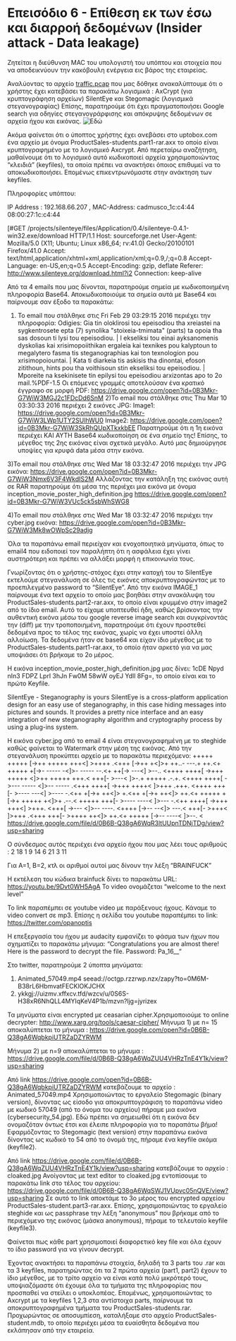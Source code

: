 # Επεισόδιο 6 - Επίθεση εκ των έσω και διαρροή δεδομένων (Insider attack - Data leakage)

Ζητείται η διεύθυνση MAC του υπολογιστή του υπόπτου και στοιχεία που να αποδεικνύουν την κακόβουλη ενέργεια εις βάρος της εταιρείας.

Αναλύοντας το αρχείο [traffic.pcap](https://drive.google.com/open?id=0B3Mkr-G7WiW3T29aZ3Azd3FNc3c) που μας δόθηκε ανακαλύπτουμε ότι ο χρήστης έχει κατεβάσει τα παρακάτω λογισμικά :
AxCrypt (για κρυπτογράφηση αρχείων)
SilentEye και Stegomagic (λογισμικά στεγανογραφίας)
Επίσης, παρατηρούμε ότι έχει πραγματοποιήσει Google search για οδηγίες στεγανογράρφισης και απόκρυψης δεδομένων σε αρχεία ήχου και εικόνας. ![Εδώ](https://github.com/FournarakisKostas/panoptis2016/blob/master/ep6-data_leakage/suggestions.JPG?raw=true)

Ακόμα φαίνεται ότι ο ύποπτος χρήστης έχει ανεβάσει στο uptobox.com ένα αρχείο με όνομα ProductSales-students.part1-rar.axx το οποίο είναι κρυπτογραφημένο με το λογισμικό Axcrypt. Από περεταίρω αναζήτηση, μαθαίνουμε ότι το λογισμικό αυτό κωδικοποιεί αρχεία χρησιμοποιώντας “κλειδιά” (keyfiles), τα οποία πρέπει να ανακτήσει όποιος επιθυμεί να το αποκωδικοποιήσει. Επομένως επικεντρωνόμαστε στην ανάκτηση των keyfiles.

Πληροφορίες υπόπτου:

IP Address   : 192.168.66.207 , MAC-Address: cadmusco_1c:c4:44 08:00:27:1c:c4:44

[#GET /projects/silenteye/files/Application/0.4/silenteye-0.4.1-win32.exe/download HTTP/1.1
Host: sourceforge.net
User-Agent: Mozilla/5.0 (X11; Ubuntu; Linux x86_64; rv:41.0) Gecko/20100101 Firefox/41.0
Accept: text/html,application/xhtml+xml,application/xml;q=0.9,/;q=0.8
Accept-Language: en-US,en;q=0.5
Accept-Encoding: gzip, deflate
Referer: http://www.silenteye.org/download.html?i2
Connection: keep-alive
        
Από τα 4 emails που μας δίνονται, παρατηρούμε σημεία με κωδικοποιημένη  πληροφορία Base64.
Αποκωδικοποιούμε τα σημεία αυτά με Base64 και παίρνουμε σαν έξοδο τα παρακάτω: 

1) Το email που στάλθηκε στις Fri Feb 29 03:29:15 2016 περιέχει την πληροφορία:
Odigies: Gia tin oloklirosi tou epeisodiou tha xreiastei na sygkentrosete epta (7) synolika "stoixeia-tmimata" (parts) ta opoia tha sas dosoun ti lysi tou epeisodiou. | I ekseliksi tou einai ayksanomenis dyskolias kai xrisimopoiithikan ergaleia kai texnikes pou kalyptoun to megalytero fasma tis steganographias kai ton texnologion pou xrisimopoiountai. | Kata ti diarkeia tis askisis tha dinontai, efoson zitithoun, hints pou tha voithisoun stin ekseliksi tou epeisodiou. | Mporeite na ksekinisete tin epilysi tou epeisodiou arxizontas apo to 2o mail.%PDF-1.5 
Οι επόμενες γραμμές αποτελούσαν ένα κρατικό έγγραφο σε μορφή PDF: https://drive.google.com/open?id=0B3Mkr-G7WiW3MGJ2c1FDcDd6SnM
2)Το email που στάλθηκε στις Thu Mar 10 03:30:33 2016 περιέχει 2 εικόνες JPG: 
Image1: https://drive.google.com/open?id=0B3Mkr-G7WiW3LWp1UTY2SUlhWU0
Image2: https://drive.google.com/open?id=0B3Mkr-G7WiW3SkRhQUpXTkxkbEE
Παρατηρούμε ότι η 1η εικόνα περιέχει ΚΑΙ ΑΥΤΗ Base64 κωδικοποίηση σε ένα σημείο της!
Επίσης, το μέγεθος της 2ης εικόνας είναι σχετικά μεγάλο. Αυτό μας δημιούργησε υποψίες για κρυφά data μέσα στην εικόνα.

3)Το email που στάλθηκε στις Wed Mar 18 03:32:47 2016 περιέχει την JPG εικόνα: https://drive.google.com/open?id=0B3Mkr-G7WiW3Nmx6V3F4WkdIS2M
Αλλάζοντας την κατάληξη της εικόνας αυτή σε RAR παρατηρούμε ότι μέσα της περιέχει μια εικόνα με όνομα inception_movie_poster_high_definition.jpg https://drive.google.com/open?id=0B3Mkr-G7WiW3VUc5ck5sbWhSWG8  

4)Το email που στάλθηκε στις Wed Mar 18 03:32:47 2016 περιέχει την cyber.jpg εικόνα: https://drive.google.com/open?id=0B3Mkr-G7WiW3Mk8wOWpSc29adjg

Όλα τα παραπάνω email περιείχαν και ενοχοποιητικά μηνύματα, όπως το email4 που ειδοποιεί τον παραλήπτη ότι η ασφάλεια έχει γίνει αυστηρότερη και πρέπει να αλλάξει μορφή η επικοινωνία τους.

Γνωρίζοντας ότι ο χρήστης-στόχος έχει στην κατοχή του το SilentEye εκτελούμε στεγανάλυση σε όλες τις εικόνες αποκρυπτογραφώντας με το προεπιλεγμένο password το “SilentEye”.
Από την εικόνα IMAGE_1 παίρνουμε ένα text αρχείο το οποίο μας βοηθάει στην ανακάλυψη του ProductSales-students.part2-rar.axx, το οποίο είναι κρυμμένο στην image2 από το ίδιο email.
Αυτό το είχαμε υποπτευθεί ήδη, καθώς βρίσκοντας την αυθεντική εικόνα μέσω του google reverse image search και συγκρίνοντάς την (diff) με την τροποποιημένη, παρατηρούμε ότι έχουν προστεθεί δεδομένα προς το τέλος της εικόνας, χωρίς να έχει υποστεί άλλη αλλοίωση. Τα δεδομένα ήταν σε base64 και είχαν ίδιο μέγεθος με το ProductSales-students.part1-rar.axx, το οποίο ήταν αρκετό για να μας υποψιάσει ότι βρήκαμε το 2ο μέρος.

Η εικόνα inception_movie_poster_high_definition.jpg μας δίνει: 1cDE Npyd nIn3 FDPZ Lprl 3hJn Fw0M 58wW oyEJ Ydll 8Fg=, το οποίο είναι και το πρώτο Keyfile.

SilentEye - Steganography is yours   SilentEye is a cross-platform application design for an easy use of steganography, in this case hiding messages into pictures and sounds. It provides a pretty nice interface and an easy integration of new steganography algorithm and cryptography process by using a plug-ins system.                                                     

Η εικόνα cyber.jpg από το email 4 είναι στεγανογραφημένη με το steghide καθώς φαίνεται το Watermark στην μέση της εικόνας. Από την στεγανάλυση προκύπτει αρχείο με το παρακάτω περιεχόμενο: 
+++++ +++++ [->++ +++++ +++<] >++++ .<+++ [->++ +<]>+ ++..- ---.+ ++.<+
+++++ +[->- ----- -<]>- ----- --.<+ ++[-> ---<] >--.. <++++ ++++[ ->+++
+++++ <]>++ +++++ +++.< +++[- >---< ]>-.+ +++++ .-.+. <++++ ++++[ ->---
----- <]>-- ----- .<+++ ++++[ ->+++ ++++< ]>+++ .+++. <++++ +++[- >----
---<] >---- -.<++ +[->+ ++<]> +.<++ +[->+ ++<]> ++.<+ +++++ +[->+ +++++
+<]>+ .--.< +++++ +++[- >---- ----< ]>--- -.<++ ++++[ ->+++ +++<] >+++.
<+++[ ->--- <]>-- ----. <++++ [->-- --<]> ---.< +++[- >+++< ]>+++ .<+++
+++[- >++++ ++<]> ++.<+ +++++ [->-- ----< ]>--. <
https://drive.google.com/file/d/0B6B-Q38gA6WqR3ltUUpnTDNjTDg/view?usp=sharing

Ο σύνδεσμος αυτός περιέχει ένα αρχείο ήχου που μας λέει τους αριθμούς : 
2 18 1 9 14 6 21 3 11

Για Α=1, Β=2, κτλ οι αριθμοί αυτοί μας δίνουν την λέξη “BRAINFUCK”

Η εκτέλεση του κώδικα brainfuck δίνει το παρακάτω URL: https://youtu.be/9Dvt0WH5AgA
To video ονομάζεται “welcome to the next level”

To link παραπέμπει σε youtube video με παράξενους ήχους. Κάναμε το video convert σε mp3. Επίσης η σελίδα του youtube παραπέμπει το link: https://twitter.com/opanoptis

Η επεξεργασία του ήχου με audacity εμφανίζει το φάσμα των ήχων που σχηματίζει το παρακάτω μήνυμα: “Congratulations you are almost there! Here is the password to decrypt the file. Password: Pa_16__“

Στο twitter, παρατηρούμε 2 ύποπτα μηνύματα:
1.	Animated_57049.mp4 seead://octgp.rzzrwp.nzx/zapy?to=0M6M-B38rL6HbmvatFECKlOKJCHX
2.	 ykkgj://uizmv.xffxcv.tfd/wzcv/u/0S6S-H38xR6NhQLL4MYIqKeV4P1b/mzvn?ljg=jyrizex

Τα μηνύματα είναι encrypted με ceasarian cipher.Χρησιμοποιούμε το online decrypter: http://www.xarg.org/tools/caesar-cipher/
Μήνυμα 1) με n= 15 αποκαλύπτεται το μήνυμα : https://drive.google.com/open?id=0B6B-Q38gA6WqbkpiUTRZaDZYRWM

Μήνυμα 2) με n=9 αποκαλύπτεται το μήνυμα : 
https://drive.google.com/file/d/0B6B-Q38gA6WqZUU4VHRzTnE4Y1k/view?usp=sharing

Από link https://drive.google.com/open?id=0B6B-Q38gA6WqbkpiUTRZaDZYRWM
κατεβάζουμε το αρχείο : Animated_57049.mp4
Χρησιμοποιώντας το εργαλείο Stegomagic (binary version), δίνοντας ως είσοδο για αποκρυπτογράφιση το παραπάνω video με κωδικό 57049 (από το όνομα του αρχείου) πήραμε μια εικόνα (cybersecurity_54.jpg). 
Εδώ πρέπει να σημειωθεί ότι η εικόνα δεν ονομαζόταν όντως έτσι και έλειπε πληροφορία για το παραπάτω βήμα!
Εφαρμόζοντας το Stegomagic (text version) στην παραπάνω εικόνα δίνοντας ως κωδικό το 54 από το όνομά της, πήραμε ένα keyfile ακόμα (keyfile2).

Από link https://drive.google.com/file/d/0B6B-Q38gA6WqZUU4VHRzTnE4Y1k/view?usp=sharing
κατεβάζουμε το αρχείο : cloaked.jpg
Ανοίγοντας με text editor το cloaked.jpg εντοπίσουμε το παρακάτω link στο τέλος του αρχείου:
https://drive.google.com/file/d/0B6B-Q38gA6WqSWJ1VUpvc05nQVE/view?usp=sharing
Σε αυτό το link αποκτάμε το 3ο μέρος του encrypted αρχείου ProductSales-student.part3-rar.axx.
Επίσης, χρησιμοποιώντας το εργαλείο steghide και ως passphrase την λέξη “anonymous” που βρήκαμε από το περιεχόμενο της εικόνας (μάσκα anonymous), πήραμε το τελευταίο keyfile (keyfile3).

Φαίνεται πως κάθε part χρησιμοποιεί διαφορετικό key file και όλα έχουν το ίδιο password για να γίνουν decrypt.

Έχοντας ανακτήσει τα παραπάνω στοιχεία, δηλαδή τα 3 parts του .rar και τα 3 keyfiles, παρατηρώντας ότι τα 2 πρώτα αρχεία (part1, part2) έχουν το ίδιο μέγεθος, με το τρίτο αρχείο να είναι κατά πολύ μικρότερό τους, υποψιαζόμαστε ότι έχουμε όλα τα τμήματα της πληροφορίας που προσπαθεί να στείλει ο υποκλοπέας. Επομένως, χρησιμοποιώντας το Axcrypt με τα keyfiles 1,2,3 στα αντίστοιχα parts, παίρνουμε τα αποκρυπτογραφημένα τμήματα του ProductSales-students.rar. Προχωρώντας σε αποσυμπίεση, καταλήξαμε στο αρχείο ProductSales-student.mdb, το οποίο περιέχει μέσα τα ευαίσθητα δεδομένα που εκλάπησαν από την εταιρεία.

